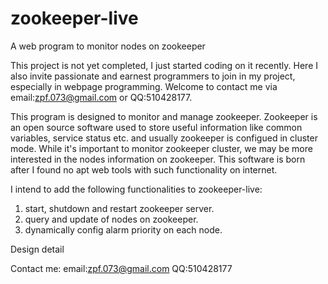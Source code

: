 # zookeeper-live
A web program to monitor nodes on zookeeper

This project is not yet completed, I just started coding on it recently. Here I also invite passionate and earnest programmers to join in my project, especially in webpage programming. Welcome to contact me via email:zpf.073@gmail.com or QQ:510428177.

This program is designed to monitor and manage zookeeper. Zookeeper is an open source software used to store useful information like common variables, service status etc. and usually zookeeper is configued in cluster mode. While it's important to monitor zookeeper cluster, we may be more interested in the nodes information on zookeeper. This software is born after I found no apt web tools with such functionality on internet.

I intend to add the following functionalities to zookeeper-live:
1. start, shutdown and restart zookeeper server.
2. query and update of nodes on zookeeper.
3. dynamically config alarm priority on each node.

Design detail

Contact me:
email:zpf.073@gmail.com
QQ:510428177
